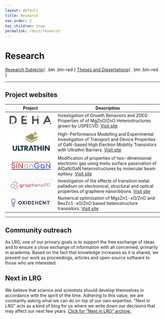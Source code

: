 ```yaml
---
layout: default
title: Research
nav_order: 3
has_children: true
permalink: /docs/research
---
```


# Research

[Research Subjects](researchsubjects.md){: .btn .btn-red }
[Theses and Dissertations](theses-and-dissertations.md){: .btn .btn-red }

---
## Project websites

| Project | Description                           |
| -------------------------------------- | ------------------------------------ |
| ![D.E.H.A.](../../assets/images/deha.png) | Investigation of Growth Behaviors and 2DEG Properties of of MgZnO/ZnO Heterostructures grown by USPECVD. [Visit site](https://www.lrgresearch.org/deha) |
| ![Ultrathin](../../assets/images/ultrathin.png) | High-Performance Modelling and Experimental Investigation of Transport and Device Properties of GaN-based High Electron Mobility Transistors with Ultrathin Barriers. [Visit site](https://www.lrgresearch.org/ultrathin/) |
| ![SinOnGaN](../../assets/images/sinongan.png) | Modification of properties of two-dimensional electronic gas using insitu surface passivation of AlGaN/GaN heterostructures by molecular beam epitaxy. [Visit site](https://www.lrgresearch.org/sinongan/) |
| ![graphenePD](../../assets/images/graphenepd.png) | Investigation of the effects of transition metal palladium on electronical, structural and optical properties of graphene nanoribbons. [Visit site](https://www.lrgresearch.org/graphenepd/) |
| ![oxideHEMT](../../assets/images/oxidehemt.png) | Numerical optimization of MgxZn1-xO/ZnO and BexZn1-xO/ZnO based heterostructure transistors. [Visit site](https://www.lrgresearch.org/oxidehemt/) |

---

## Community outreach
As LRG, one of our primary goals is to support the free exchange of ideas and to ensure a close exchange of information with all concerned, primarily in academia. Based on the fact that knowledge increases as it is shared, we present our work as proceedings, articles and open-source software to those who are interested.

## Next in LRG
We believe that science and scientists should develop themselves in accordance with the spirit of the time. Adhering to this value, we are constantly asking what we can do on top of our own expertise. "Next in LRG" acts as a kind of blog for us where we write down our decisions that may affect our next few years. [Click for "Next in LRG" archive.](next-in-lrg.md)
